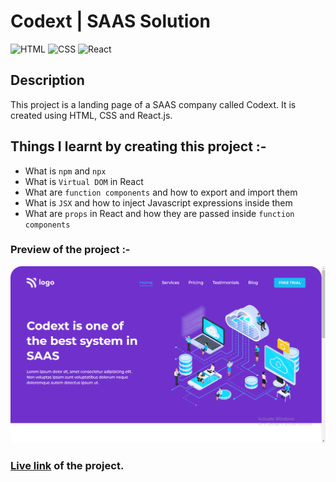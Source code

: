 # Codext | SAAS Solution

![HTML](https://img.shields.io/badge/-HTML-red)
![CSS](https://img.shields.io/badge/-CSS-green)
![React](https://img.shields.io/badge/-React-blueviolet)

## Description

This project is a landing page of a SAAS company called Codext. It is created using HTML, CSS and React.js.

## Things I learnt by creating this project :-

- What is `npm` and `npx`
- What is `Virtual DOM` in React
- What are `function components` and how to export and import them
- What is `JSX` and how to inject Javascript expressions inside them
- What are `props` in React and how they are passed inside `function components`

### Preview of the project :-

![preview](./preview.png)

### [Live link](https://codext.vercel.app/) of the project.
